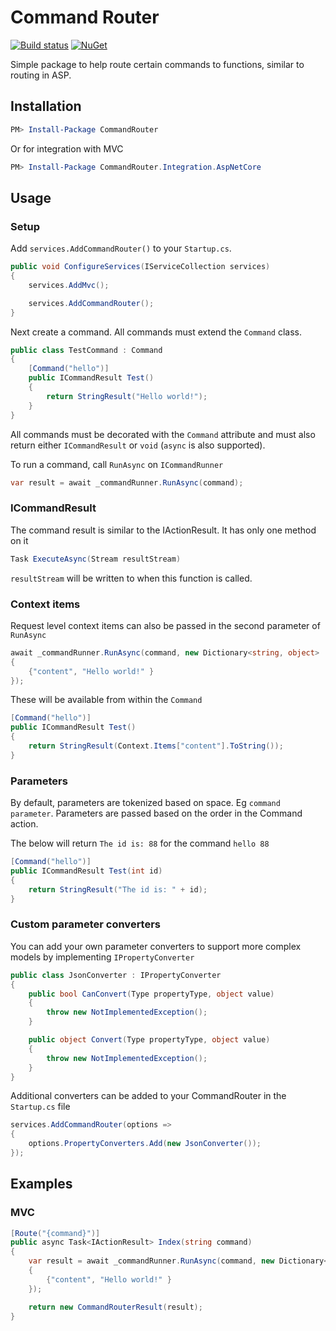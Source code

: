 # Command Router
[![Build status](https://ci.appveyor.com/api/projects/status/w91d4ch2ekaffagd?svg=true)](https://ci.appveyor.com/project/MrSmoke/commandrouter) [![NuGet](https://img.shields.io/nuget/v/CommandRouter.svg)](https://www.nuget.org/packages/CommandRouter)

Simple package to help route certain commands to functions, similar to routing in ASP.


## Installation

```PowerShell
PM> Install-Package CommandRouter
```

Or for integration with MVC

```PowerShell
PM> Install-Package CommandRouter.Integration.AspNetCore
```


Usage
---


### Setup

Add `services.AddCommandRouter()` to your `Startup.cs`.

```c#
public void ConfigureServices(IServiceCollection services)
{
    services.AddMvc();

    services.AddCommandRouter();
}
```


Next create a command. All commands must extend the `Command` class.

```c#
public class TestCommand : Command
{
    [Command("hello")]
    public ICommandResult Test()
    {
        return StringResult("Hello world!");
    }
}
```

All commands must be decorated with the `Command` attribute and must also return either `ICommandResult` or `void` (`async` is also supported).

To run a command, call `RunAsync` on `ICommandRunner`

```c#
var result = await _commandRunner.RunAsync(command);
```


### ICommandResult

The command result is similar to the IActionResult. It has only one method on it 

```c#
Task ExecuteAsync(Stream resultStream)
```

`resultStream` will be written to when this function is called.


### Context items

Request level context items can also be passed in the second parameter of `RunAsync`

```c#
await _commandRunner.RunAsync(command, new Dictionary<string, object>
{
    {"content", "Hello world!" }
});
```

These will be available from within the `Command`

```c#
[Command("hello")]
public ICommandResult Test()
{
    return StringResult(Context.Items["content"].ToString());
}
```

### Parameters

By default, parameters are tokenized based on space. Eg `command parameter`. Parameters are passed based on the order in the Command action.

The below will return `The id is: 88` for the command `hello 88`

```c#
[Command("hello")]
public ICommandResult Test(int id)
{
    return StringResult("The id is: " + id);
}
```


### Custom parameter converters

You can add your own parameter converters to support more complex models by implementing `IPropertyConverter`

```c#
public class JsonConverter : IPropertyConverter
{
    public bool CanConvert(Type propertyType, object value)
    {
        throw new NotImplementedException();
    }

    public object Convert(Type propertyType, object value)
    {
        throw new NotImplementedException();
    }
}
```

Additional converters can be added to your CommandRouter in the `Startup.cs` file

```c#
services.AddCommandRouter(options =>
{
    options.PropertyConverters.Add(new JsonConverter());
});
```

## Examples
### MVC

```c#
[Route("{command}")]
public async Task<IActionResult> Index(string command)
{
    var result = await _commandRunner.RunAsync(command, new Dictionary<string, object>
    {
        {"content", "Hello world!" }
    });

    return new CommandRouterResult(result);
}
```